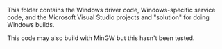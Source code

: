 This folder contains the Windows driver code, Windows-specific service code, and the Microsoft Visual Studio projects and "solution" for doing Windows builds.

This code may also build with MinGW but this hasn't been tested.
